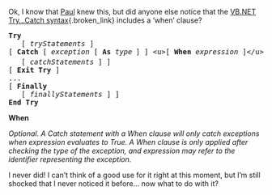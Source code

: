 Ok, I know that [Paul](http://www.panopticoncentral.net/) knew this, but did anyone else notice that the [VB.NET Try&#8230;Catch syntax](http://msdn.microsoft.com/library/en-us/vblr7/html/vastmTryCatchFinally.asp){.broken_link} includes a &#8216;when&#8217; clause?

<pre class="syntax"><b>Try
</b>   [ <i>tryStatements </i>]
[ <b>Catch</b> [ <i>exception</i> [ <b>As</b> <i>type</i><sub> </sub>] ] &lt;u>[ <b>When</b> <i>expression</i> ]&lt;/u> 
   [ <i>catchStatements </i>] ]
[ <b>Exit Try </b>]
...
[ <b>Finally</b>
   [ <i>finallyStatements</i> ] ]
<b>End Try</b></pre>

**When**   

  
_Optional. A Catch statement with a When clause will only catch exceptions when expression evaluates to True. A When clause is only applied after checking the type of the exception, and expression may refer to the identifier representing the exception._ 

I never did! I can&#8217;t think of a good use for it right at this moment, but I&#8217;m still shocked that I never noticed it before&#8230; now what to do with it?